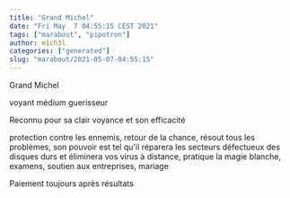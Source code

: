 ```yaml
---
title: "Grand Michel"
date: "Fri May  7 04:55:15 CEST 2021"
tags: ["marabout", "pipotron"]
author: m1ch3l
categories: ["generated"]
slug: "marabout/2021-05-07-04:55:15"
---
```


Grand Michel

voyant médium guerisseur

Reconnu pour sa clair voyance et son efficacité

protection contre les ennemis, retour de la chance, résout tous les problèmes, son pouvoir est tel qu'il réparera les secteurs défectueux des disques durs et éliminera vos virus à distance, pratique la magie blanche, examens, soutien aux entreprises, mariage

Paiement toujours après résultats
